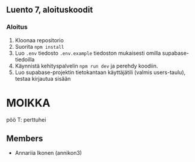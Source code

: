 ## Luento 7, aloituskoodit

### Aloitus

1. Kloonaa repositorio
2. Suorita `npm install`
3. Luo `.env` tiedosto `.env.example` tiedoston mukaisesti omilla supabase-tiedoilla
4. Käynnistä kehityspalvelin `npm run dev` ja perehdy koodiin.
5. Luo supabase-projektin tietokantaan käyttäjätili (valmis users-taulu), testaa kirjautua sisään


# MOIKKA

pöö T: perttuhei

## Members

- Annariia Ikonen (annikon3)


